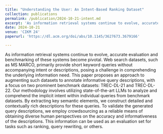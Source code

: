 ```yaml
---
title: "Understanding the User: An Intent-Based Ranking Dataset"
collection: publications
permalink: /publication/2024-10-21-intent.md
excerpt: 'As information retrieval systems continue to evolve, accurate evaluation and benchmarking of these systems become pivotal. Web search datasets, such as MS MARCO, primarily provide short keyword queries without accompanying intent or descriptions, posing a challenge in comprehending the underlying information need. This paper proposes an approach to augmenting such datasets to annotate informative query descriptions, with a focus on two prominent benchmark datasets: TREC-DL-21 and TREC-DL-22. Our methodology involves utilizing state-of-the-art LLMs to analyze and comprehend the implicit intent within individual queries from benchmark datasets. By extracting key semantic elements, we construct detailed and contextually rich descriptions for these queries. To validate the generated query descriptions, we employ crowdsourcing as a reliable means of obtaining diverse human perspectives on the accuracy and informativeness of the descriptions. This information can be used as an evaluation set for tasks such as ranking, query rewriting, or others.'
date: 2024-10-21
venue: 'CIKM 24'
paperurl: 'https://dl.acm.org/doi/abs/10.1145/3627673.3679166'

---
```


As information retrieval systems continue to evolve, accurate evaluation and benchmarking of these systems become pivotal. Web search datasets, such as MS MARCO, primarily provide short keyword queries without accompanying intent or descriptions, posing a challenge in comprehending the underlying information need. This paper proposes an approach to augmenting such datasets to annotate informative query descriptions, with a focus on two prominent benchmark datasets: TREC-DL-21 and TREC-DL-22. Our methodology involves utilizing state-of-the-art LLMs to analyze and comprehend the implicit intent within individual queries from benchmark datasets. By extracting key semantic elements, we construct detailed and contextually rich descriptions for these queries. To validate the generated query descriptions, we employ crowdsourcing as a reliable means of obtaining diverse human perspectives on the accuracy and informativeness of the descriptions. This information can be used as an evaluation set for tasks such as ranking, query rewriting, or others.
